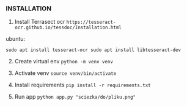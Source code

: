 ### INSTALLATION

1. Install Terrasect ocr `https://tesseract-ocr.github.io/tessdoc/Installation.html`

ubuntu:

`
sudo apt install tesseract-ocr
sudo apt install libtesseract-dev
`

2. Create virtual env
`
python -m venv venv
`

3. Activate venv 
`
source venv/bin/activate
`

4. Install requirements
`
pip install -r requirements.txt
`

4. Run app
`
python app.py "sciezka/do/pliku.png"
`
